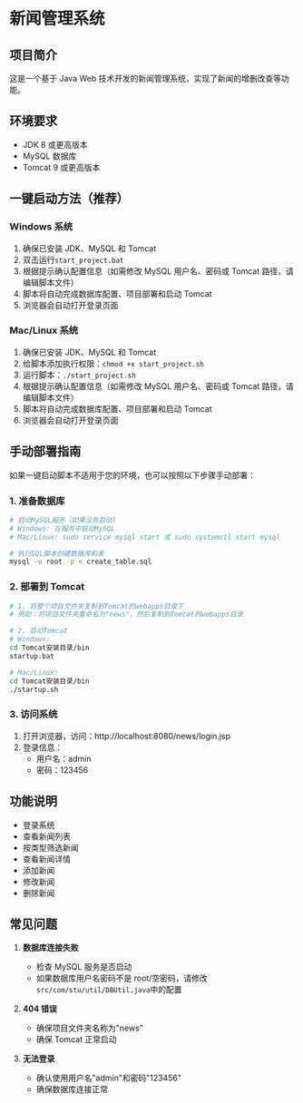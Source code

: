 # 新闻管理系统

## 项目简介

这是一个基于 Java Web 技术开发的新闻管理系统，实现了新闻的增删改查等功能。

## 环境要求

- JDK 8 或更高版本
- MySQL 数据库
- Tomcat 9 或更高版本

## 一键启动方法（推荐）

### Windows 系统

1. 确保已安装 JDK、MySQL 和 Tomcat
2. 双击运行`start_project.bat`
3. 根据提示确认配置信息（如需修改 MySQL 用户名、密码或 Tomcat 路径，请编辑脚本文件）
4. 脚本将自动完成数据库配置、项目部署和启动 Tomcat
5. 浏览器会自动打开登录页面

### Mac/Linux 系统

1. 确保已安装 JDK、MySQL 和 Tomcat
2. 给脚本添加执行权限：`chmod +x start_project.sh`
3. 运行脚本：`./start_project.sh`
4. 根据提示确认配置信息（如需修改 MySQL 用户名、密码或 Tomcat 路径，请编辑脚本文件）
5. 脚本将自动完成数据库配置、项目部署和启动 Tomcat
6. 浏览器会自动打开登录页面

## 手动部署指南

如果一键启动脚本不适用于您的环境，也可以按照以下步骤手动部署：

### 1. 准备数据库

```bash
# 启动MySQL服务（如果没有启动）
# Windows: 在服务中启动MySQL
# Mac/Linux: sudo service mysql start 或 sudo systemctl start mysql

# 执行SQL脚本创建数据库和表
mysql -u root -p < create_table.sql
```

### 2. 部署到 Tomcat

```bash
# 1. 将整个项目文件夹复制到Tomcat的webapps目录下
# 例如：将项目文件夹重命名为"news"，然后复制到Tomcat的webapps目录

# 2. 启动Tomcat
# Windows:
cd Tomcat安装目录/bin
startup.bat

# Mac/Linux:
cd Tomcat安装目录/bin
./startup.sh
```

### 3. 访问系统

1. 打开浏览器，访问：http://localhost:8080/news/login.jsp
2. 登录信息：
   - 用户名：admin
   - 密码：123456

## 功能说明

- 登录系统
- 查看新闻列表
- 按类型筛选新闻
- 查看新闻详情
- 添加新闻
- 修改新闻
- 删除新闻

## 常见问题

1. **数据库连接失败**

   - 检查 MySQL 服务是否启动
   - 如果数据库用户名密码不是 root/空密码，请修改`src/com/stu/util/DBUtil.java`中的配置

2. **404 错误**

   - 确保项目文件夹名称为"news"
   - 确保 Tomcat 正常启动

3. **无法登录**
   - 确认使用用户名"admin"和密码"123456"
   - 确保数据库连接正常
